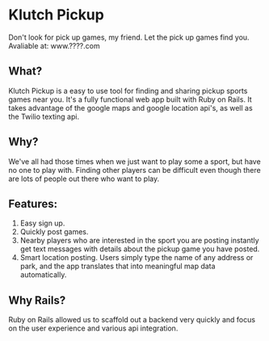 # Klutch Pickup
Don't look for pick up games, my friend. Let the pick up games find you.
Avaliable at:
www.????.com

## What?
Klutch Pickup is a easy to use tool for finding and sharing pickup sports games near you.
It's a fully functional web app built with Ruby on Rails. It takes advantage of the google maps and google location api's, as well as the Twilio texting api.


## Why?
We've all had those times when we just want to play some a sport, but have no one to play with. Finding other players can be difficult even though there are lots of people out there who want to play.

## Features:
1. Easy sign up.
2. Quickly post games.
3. Nearby players who are interested in the sport you are posting instantly get text messages with details about the pickup game you have posted.
4. Smart location posting. Users simply type the name of any address or park, and the app translates that into meaningful map data automatically.

## Why Rails?
Ruby on Rails allowed us to scaffold out a backend very quickly and focus on the user experience and various api integration.

